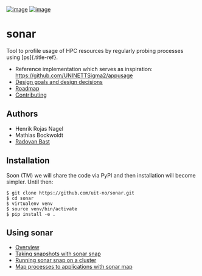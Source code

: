 [![image](https://travis-ci.org/uit-no/sonar.svg?branch=master)](https://travis-ci.org/uit-no/sonar/builds)
[![image](https://img.shields.io/badge/license-%20GPL--v3.0-blue.svg)](LICENSE)


# sonar

Tool to profile usage of HPC resources by regularly probing processes
using [ps]{.title-ref}.

- Reference implementation which serves as inspiration: <https://github.com/UNINETTSigma2/appusage>
- [Design goals and design decisions](doc/design.md)
- [Roadmap](doc/roadmap.md)
- [Contributing](doc/contributing.md)


## Authors

- Henrik Rojas Nagel
- Mathias Bockwoldt
- [Radovan Bast](https://bast.fr)


## Installation

Soon (TM) we will share the code via PyPI and then installation will
become simpler. Until then:

```
$ git clone https://github.com/uit-no/sonar.git
$ cd sonar
$ virtualenv venv
$ source venv/bin/activate
$ pip install -e .
```


## Using sonar

- [Overview](doc/usage.md#overview)
- [Taking snapshots with sonar snap](doc/usage.md#taking-snapshots-with-sonar-snap)
- [Running sonar snap on a cluster](doc/usage.md#running-sonar-snap-on-a-cluster)
- [Map processes to applications with sonar map](doc/usage.md#map-processes-to-applications-with-sonar-map)
